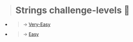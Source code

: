 > # Strings  challenge-levels 🤟

 - >  &#8594; [Very-Easy](../Strings/Very%20Easy/)

 - >  &#8594; [Easy](../Strings/Easy/)